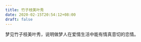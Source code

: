 ```yaml
---
title: 竹子枝美叶秀
date: 2020-02-15T20:54:12+08:00
draft: false
---
```


梦见竹子枝美叶秀，说明做梦人在爱情生活中能有情真意切的恋情。

